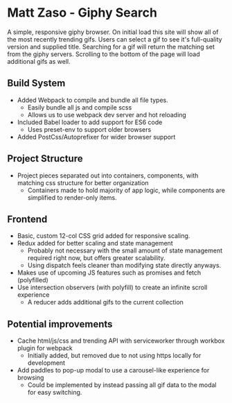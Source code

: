 # Matt Zaso - Giphy Search
A simple, responsive giphy browser. On initial load this site will show all of the most recently trending gifs. Users can select a gif to see it's full-quality version and supplied title. Searching for a gif will return the matching set from the giphy servers. Scrolling to the bottom of the page will load additional gifs as well.


## Build System
- Added Webpack to compile and bundle all file types.
    - Easily bundle all js and compile scss
    - Allows us to use webpack dev server and hot reloading
- Included Babel loader to add support for ES6 code
    - Uses preset-env to support older browsers
- Added PostCss/Autoprefixer for wider browser support

## Project Structure
- Project pieces separated out into containers, components, with matching css structure for better organization
    - Containers made to hold majority of app logic, while components are simplified to render-only items.

## Frontend
- Basic, custom 12-col CSS grid added for responsive scaling.
- Redux added for better scaling and state management
    - Probably not necessary with the small amount of state management required right now, but offers greater scalability.
    - Using dispatch feels cleaner than modifying state directly anyways.
- Makes use of upcoming JS features such as promises and fetch (polyfilled)
- Use intersection observers (with polyfill) to create an infinite scroll experience
    - A reducer adds additional gifs to the current collection

## Potential improvements
- Cache html/js/css and trending API with serviceworker through workbox plugin for webpack
    - Initially added, but removed due to not using https locally for development
- Add paddles to pop-up modal to use a carousel-like experience for browsing
    - Could be implemented by instead passing all gif data to the modal for easy switching.

